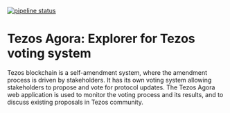 [![pipeline status](https://gitlab.com/serokell/agora/badges/master/pipeline.svg)](https://gitlab.com/serokell/agora/commits/master)
# Tezos Agora: Explorer for Tezos voting system

Tezos blockchain is a self-amendment system, where the amendment process is
driven by stakeholders.  It has its own voting system allowing stakeholders to
propose and vote for protocol updates.  The Tezos Agora web application is used
to monitor the voting process and its results, and to discuss existing
proposals in Tezos community.
